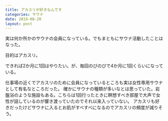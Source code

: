 ```yaml
---
title: アカスリが好きなんです
categories: サウナ
date: 2019-08-20
layout: post
---
```


実は何か所かのサウナの会員になっている。でもまともにサウナ活動したことはなった。

目的はアカスリ。

できれば2か月に1回はやりたい。が、毎回のびのびで4か月に1回くらいになっている。

仕事場の近くでアカスリのために会員になっているところも実は女性専用サウナとして有名なところだった。
確かにサウナの種類が多いなとは思っていた。岩盤浴のような施設もある。こちらは1回行ったときに瞑想すべき部屋で大声で女性が話しているのが響き渡っていたのでそれ以来入っていない。
アカスリも好きだったけどサウナに入るとお肌がすべすべになるのでアカスリの頻度が減りそう。
